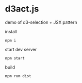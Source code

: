 # d3act.js

demo of d3-selection + JSX pattern

install

`npm i` 

start dev server

`npm start`

build

`npm run dist`
